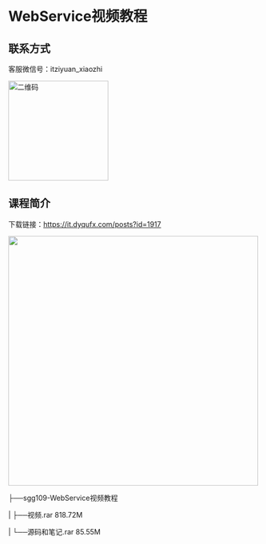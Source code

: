 # WebService视频教程

## 联系方式

客服微信号：itziyuan_xiaozhi

<img src="https://ziyuanyun.oss-cn-guangzhou.aliyuncs.com/common/20240614073449/666b82192834a.jpg" width="200" height="200" alt="二维码">

## 课程简介

下载链接：https://it.dyqufx.com/posts?id=1917

<img src="https://ziyuanyun.oss-cn-guangzhou.aliyuncs.com/yun/20240515183604/66449014d20e2.jpg" width="500" alt="">

  ├──sgg109-WebService视频教程

 | ├──视频.rar 818.72M

 | └──源码和笔记.rar 85.55M

  